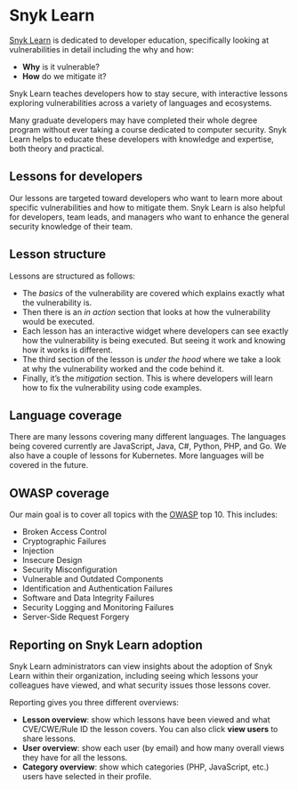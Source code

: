# Snyk Learn

[Snyk Learn](https://learn.snyk.io) is dedicated to developer education, specifically looking at vulnerabilities in detail including the why and how:

* **Why** is it vulnerable?
* **How** do we mitigate it?

Snyk Learn teaches developers how to stay secure, with interactive lessons exploring vulnerabilities across a variety of languages and ecosystems.

Many graduate developers may have completed their whole degree program without ever taking a course dedicated to computer security. Snyk Learn helps to educate these developers with knowledge and expertise, both theory and practical.

## Lessons for developers

Our lessons are targeted toward developers who want to learn more about specific vulnerabilities and how to mitigate them. Snyk Learn is also helpful for developers, team leads, and managers who want to enhance the general security knowledge of their team.

## Lesson structure

Lessons are structured as follows:

* The _basics_ of the vulnerability are covered which explains exactly what the vulnerability is.
* Then there is an _in action_ section that looks at how the vulnerability would be executed.
* Each lesson has an interactive widget where developers can see exactly how the vulnerability is being executed. But seeing it work and knowing how it works is different.
* The third section of the lesson is _under the hood_ where we take a look at why the vulnerability worked and the code behind it.
* Finally, it’s the _mitigation_ section. This is where developers will learn how to fix the vulnerability using code examples.

## Language coverage

There are many lessons covering many different languages. The languages being covered currently are JavaScript, Java, C#, Python, PHP, and Go. We also have a couple of lessons for Kubernetes. More languages will be covered in the future.

## OWASP coverage

Our main goal is to cover all topics with the [OWASP](https://owasp.org/) top 10. This includes:

* Broken Access Control
* Cryptographic Failures
* Injection
* Insecure Design
* Security Misconfiguration
* Vulnerable and Outdated Components
* Identification and Authentication Failures
* Software and Data Integrity Failures
* Security Logging and Monitoring Failures
* Server-Side Request Forgery

## Reporting on Snyk Learn adoption

Snyk Learn administrators can view insights about the adoption of Snyk Learn within their organization, including seeing which lessons your colleagues have viewed, and what security issues those lessons cover.

Reporting gives you three different overviews:

* **Lesson overview**: show which lessons have been viewed and what CVE/CWE/Rule ID the lesson covers. You can also click **view users** to share lessons.
* **User overview**: show each user (by email) and how many overall views they have for all the lessons.
* **Category overview**: show which categories (PHP, JavaScript, etc.) users have selected in their profile.
